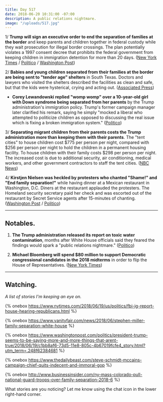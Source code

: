 ```yaml
---
title: Day 517
date: 2018-06-20 10:31:00 -07:00
description: A public relations nightmare.
image: "/uploads/517.jpg"
---
```


1/ **Trump will sign an executive order to end the separation of families at the border** and keep parents and children together in federal custody while they wait prosecution for illegal border crossings. The plan potentially violates a 1997 consent decree that prohibits the federal government from keeping children in immigration detention for more than 20 days. ([New York Times](https://www.nytimes.com/2018/06/20/us/politics/trump-immigration-children-executive-order.html) / [Politico](https://www.politico.com/story/2018/06/20/im-ashamed-of-what-theyre-doing-backlash-grows-for-trump-and-his-aides-655498) / [Washington Post](https://www.washingtonpost.com/powerpost/gop-leaders-voice-hope-that-bill-addressing-family-separations-will-pass-thursday/2018/06/20/cc79db9a-7480-11e8-b4b7-308400242c2e_story.html))

2/ **Babies and young children separated from their families at the border are being sent to "tender age" shelters** in South Texas. Doctors and lawyers who visited the shelters described the facilities as clean and safe, but that the kids were hysterical, crying and acting out. ([Associated Press](https://apnews.com/dc0c9a5134d14862ba7c7ad9a811160e))

* **Corey Lewandowski replied "womp womp" over a 10-year-old girl with Down syndrome being separated from her parents** by the Trump administration's immigration policy. Trump's former campaign manager later clarified his remark, saying he simply "mocked a liberal who attempted to politicize children as opposed to discussing the real issue which is fixing a broken immigration system." ([Politico](https://www.politico.com/story/2018/06/20/corey-lewandowski-girl-down-syndrome-655495))

3/ **Separating migrant children from their parents costs the Trump administration more than keeping them with their parents**. The "tent cities" to house children cost $775 per person per night, compared with $256 per person per night to hold the children in a permanent housing facility. To house children with their family costs $298 per person per night. The increased cost is due to additional security, air conditioning, medical workers, and other government contractors to staff the tent cities. ([NBC News](https://www.nbcnews.com/storyline/immigration-border-crisis/trump-admin-s-tent-cities-cost-more-keeping-migrant-kids-n884871))

4/ **Kirstjen Nielsen was heckled by protesters who chanted "Shame!" and "End family separation!"** while having dinner at a Mexican restaurant in Washington, D.C. Diners at the restaurant applauded the protesters. The Homeland security secretary paid her check and was escorted out of the restaurant by Secret Service agents after 15-minutes of chanting. ([Washington Post](https://www.washingtonpost.com/news/morning-mix/wp/2018/06/20/kirstjen-nielsen-heckled-by-protesters-at-mexican-restaurant-if-kids-dont-eat-in-peace-you-dont-eat-in-peace/?utm_term=.2c40b25c9398) / [Politico](https://www.politico.com/story/2018/06/20/kirstjen-nielsen-heckled-restaurant-655494))

---

## Notables.

1. **The Trump administration released its report on toxic water contamination**, months after White House officials said they feared the findings would spark a "public relations nightmare." ([Politico](https://www.politico.com/story/2018/06/20/trump-report-toxic-chemicals-656319))

2. **Michael Bloomberg will spend $80 million to support Democratic congressional candidates in the 2018 midterms** in order to flip the  House of Representatives. ([New York Times](https://www.nytimes.com/2018/06/20/us/politics/mike-bloomberg-democrats-election.html))

---

## Watching. 

*A list of stories I'm keeping an eye on.*

{% onebox https://www.nytimes.com/2018/06/19/us/politics/fbi-ig-report-house-hearing-republicans.html %}

{% onebox https://www.vanityfair.com/news/2018/06/stephen-miller-family-separation-white-house %}

{% onebox https://www.washingtonpost.com/politics/president-trump-seems-to-be-saying-more-and-more-things-that-arent-true/2018/06/19/c1bb8af6-73d5-11e8-805c-4b67019fcfe4_story.html?utm_term=.248f62384681 %}

{% onebox https://www.thedailybeast.com/steve-schmidt-mccains-campaign-chief-quits-indecent-and-immoral-gop %}

{% onebox http://www.businessinsider.com/ny-mass-colorado-pull-national-guard-troops-over-family-separation-2018-6 %}

What stories are you noticing? Let me know using the chat icon in the lower right-hand corner. 
